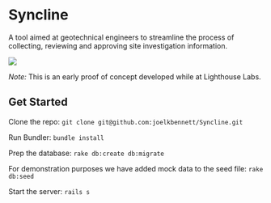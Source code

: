 Syncline
========
A tool aimed at geotechnical engineers to streamline the process of collecting, reviewing and approving site investigation information.

<img src='https://jobenko.com/images/syncline-2.jpg'>

*Note:* This is an early proof of concept developed while at Lighthouse Labs.

Get Started
-----------

Clone the repo:
`git clone git@github.com:joelkbennett/Syncline.git`

Run Bundler:
`bundle install`

Prep the database:
`rake db:create db:migrate`

For demonstration purposes we have added mock data to the seed file: `rake db:seed`

Start the server:
`rails s`

